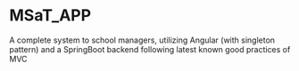 # MSaT_APP
A complete system to school managers, utilizing Angular (with singleton pattern) and a SpringBoot backend following latest known good practices of MVC
